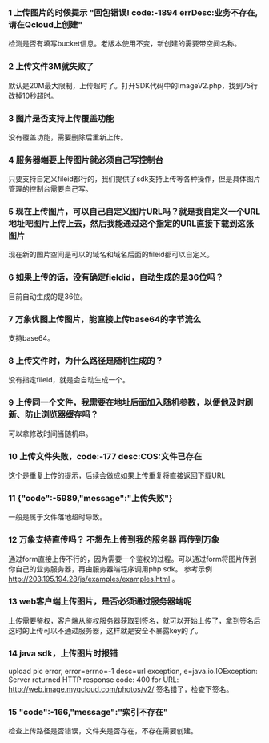 ### 1	上传图片的时候提示 "回包错误! code:-1894 errDesc:业务不存在,请在Qcloud上创建"
检测是否有填写bucket信息。老版本使用不变，新创建的需要带空间名称。
### 2	上传文件3M就失败了
默认是20M最大限制，上传超时了。打开SDK代码中的ImageV2.php，找到75行改掉10秒超时。
### 3	图片是否支持上传覆盖功能
没有覆盖功能，需要删除后重新上传。
### 4	服务器端要上传图片就必须自己写控制台
只要支持自定义fileid都行的，我们提供了sdk支持上传等各种操作，但是具体图片管理的控制台需要自己写。
### 5	现在上传图片，可以自己自定义图片URL吗？就是我自定义一个URL地址吧图片上传上去，然后我能通过这个指定的URL直接下载到这张图片
现在新的图片空间是可以的域名和域名后面的fileid都可以自定义。
### 6	如果上传的话，没有确定fieldid，自动生成的是36位吗？
目前自动生成的是36位。
### 7	万象优图上传图片，能直接上传base64的字节流么
支持base64。
### 8	上传文件时，为什么路径是随机生成的？
没有指定fileid，就是会自动生成一个。
### 9	上传同一个文件，我需要在地址后面加入随机参数，以便他及时刷新、防止浏览器缓存吗？
可以拿修改时间当随机串。
### 10 上传文件失败，code:-177 desc:COS:文件已存在
这个是重复上传的提示，后续会做成如果上传重复将直接返回下载URL
### 11	{"code":-5989,"message":"上传失败"}
一般是属于文件落地超时导致。
### 12	万象支持直传吗？ 不想先上传到我的服务器 再传到万象
通过form直接上传不行的，因为需要一个鉴权的过程。可以通过form将图片传到你自己的业务服务器，再由服务器端程序调用php sdk。
参考示例 http://203.195.194.28/js/examples/examples.html 。
### 13	web客户端上传图片，是否必须通过服务器端呢
上传需要鉴权，客户端从鉴权服务器获取到签名，就可以开始上传了，拿到签名后这时的上传可以不通过服务器，这样就是安全不暴露key的了。
### 14 java sdk，上传图片时报错
upload pic error, error=errno=-1 desc=url exception, e=java.io.IOException: Server returned HTTP response code: 400 for URL: http://web.image.myqcloud.com/photos/v2/
签名错了，检查下签名。
### 15	"code":-166,"message":"索引不存在"
检查上传路径是否错误，文件夹是否存在，不存在需要创建。
